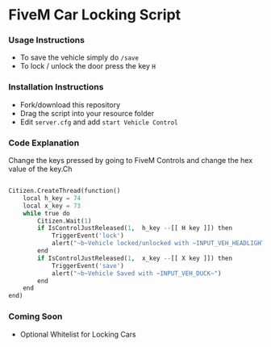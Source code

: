 # FiveM Car Locking Script

### Usage Instructions

- To save the vehicle simply do `/save`
- To lock / unlock the door press the key `H`

### Installation Instructions 

- Fork/download this repository
- Drag the script into your resource folder
- Edit `server.cfg` and add `start Vehicle Control`

### Code Explanation

Change the keys pressed by going to FiveM Controls and change the hex value of the key.Ch

```python

Citizen.CreateThread(function()
    local h_key = 74
    local x_key = 73
    while true do
        Citizen.Wait(1)
        if IsControlJustReleased(1,  h_key --[[ H key ]]) then
            TriggerEvent('lock')
            alert("~b~Vehicle locked/unlocked with ~INPUT_VEH_HEADLIGHT~")
        end
        if IsControlJustReleased(1,  x_key --[[ X key ]]) then
            TriggerEvent('save')
            alert("~b~Vehicle Saved with ~INPUT_VEH_DUCK~")
        end
    end
end)

```
### Coming Soon

- Optional Whitelist for Locking Cars
